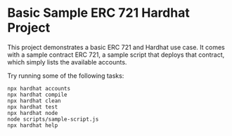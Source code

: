 # Basic Sample ERC 721 Hardhat Project

This project demonstrates a basic ERC 721 and Hardhat use case. It comes with a sample contract ERC 721, a sample script that deploys that contract, which simply lists the available accounts.

Try running some of the following tasks:

```shell
npx hardhat accounts
npx hardhat compile
npx hardhat clean
npx hardhat test
npx hardhat node
node scripts/sample-script.js
npx hardhat help
```
